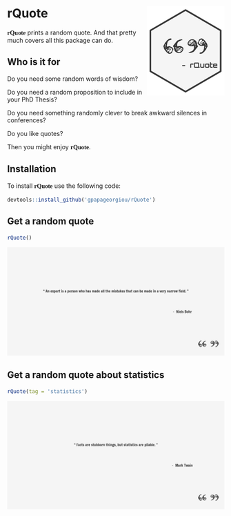 # rQuote <img src="man/figures/logo.svg" align="right" alt="" width="180" />

<span style = "font-family: Orbitron"><strong>rQuote</strong></span> prints a random quote. And that pretty much covers all this package can do.

Who is it for
--------------

Do you need some random words of wisdom?

Do you need a random proposition to include in your PhD Thesis?

Do you need something randomly clever to break awkward silences in conferences?

Do you like quotes?

Then you might enjoy <span style = "font-family: Orbitron"><strong>rQuote</strong></span>.

Installation
-------------

To install <span style = "font-family: Orbitron"><strong>rQuote</strong></span> use the following code:

```r
devtools::install_github('gpapageorgiou/rQuote')
```

Get a random quote
-------------------

```r
rQuote()
```

![](docs/niels_bohr.png)

Get a random quote about statistics
-------------------

```r
rQuote(tag = 'statistics')
```

![](docs/mark_twain_statistics.png)
